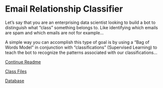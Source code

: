 # Email Relationship Classifier

Let’s say that you are an enterprising data scientist looking to build a bot to distinguish what “class” something belongs to. Like identifying which emails are spam and which emails are not for example…

A simple way you can accomplish this type of goal is by using a “Bag of Words Model” in conjunction with “classifications” (Supervised Learning) to teach the bot to recognize the patterns associated with our classifications...

[Continue Readme](https://geekgirljoy.wordpress.com/2018/06/21/a-bag-of-words/)

[Class Files](https://geekgirljoy.wordpress.com/2018/06/26/email-relationship-class-files/)

[Database](https://geekgirljoy.wordpress.com/2018/06/27/email-relationship-classifier-database/)

